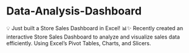 # Data-Analysis-Dashboard
💡 Just built a Store Sales Dashboard in Excel! 📊✨ Recently created an interactive Store Sales Dashboard to analyze and visualize sales data efficiently. Using Excel’s Pivot Tables, Charts, and Slicers.
